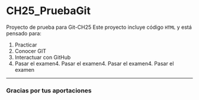 # CH25_PruebaGit
Proyecto de prueba para Git-CH25
Este proyecto incluye código `HTML` y está pensado para:
1. Practicar
2. Conocer GIT
3. Interactuar con GitHub
4. Pasar el examen4. Pasar el examen4. Pasar el examen4. Pasar el examen
---

### Gracias por tus aportaciones
